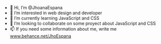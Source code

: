 - 👋 Hi, I’m @JhoanaEspana
- 👀 I’m interested in web design and developer
- 🌱 I’m currently learning JavaScript and CSS
- 💞️ I’m looking to collaborate on some proyect about JavaScript and CSS
- 📫 If you need some information about me, write me www.behance.net/JhoEspana
 
<!---
JhoanaEspana/JhoanaEspana is a ✨ special ✨ repository because its `README.md` (this file) appears on your GitHub profile.
You can click the Preview link to take a look at your changes.
--->
